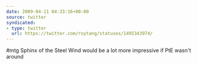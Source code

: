 ```yaml
---
date: 2009-04-11 04:33:16+00:00
source: twitter
syndicated:
- type: twitter
  url: https://twitter.com/roytang/statuses/1495343974/
---
```


#mtg Sphinx of the Steel Wind would be a lot more impressive if PtE wasn't around